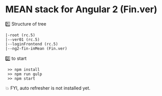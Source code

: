 # MEAN stack for Angular 2 (Fin.ver)

:one: Structure of tree
```
|-root (rc.5)
|--ver01 (rc.5)
|--loginFrontend (rc.5)
|--ng2-fin-inMean (Fin.ver) 
```


:two: to start
```
 >> npm install
 >> npm run gulp
 >> npm start
```

:boom: FYI, auto refresher is not installed yet.






